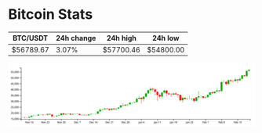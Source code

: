 # Bitcoin Stats

BTC/USDT|24h change|24h high|24h low|
|---|---|---|---|
|$56789.67|3.07%|$57700.46|$54800.00|

<img src="./chart.svg">
